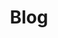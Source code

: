 ---
title: Blog
description: Get the latest news about Scratch Addons, in text!
section_root: true
cascade:
  section_site_name: Blog.SectionSiteName
---